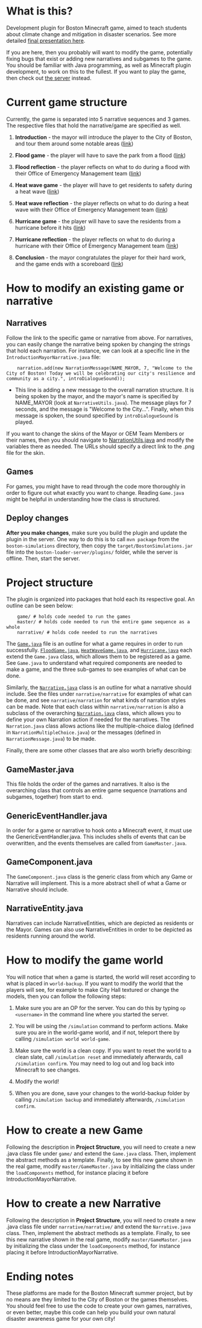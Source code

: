 # What is this?

Development plugin for Boston Minecraft game, aimed to teach students about climate change and mitigation in disaster scenarios. See more detailed [final presentation here](https://docs.google.com/presentation/d/18zuYoUCk2TTFHFkMG8E0f2ld2jXcxY5MAEFUtcCQzZ8/edit?usp=sharing).

If you are here, then you probably will want to modify the game, potentially fixing bugs that exist or adding new narratives and subgames to the game. You should be familiar with Java programming, as well as Minecraft plugin development, to work on this to the fullest. If you want to play the game, then check out [the server](https://github.com/darren-lim-boston/boston-loader-server) instead.

# Current game structure

Currently, the game is separated into 5 narrative sequences and 3 games. The respective files that hold the narrative/game are specified as well.

1) **Introduction** - the mayor will introduce the player to the City of Boston, and tour them around some notable areas ([link](src/main/java/narrative/narrative/IntroductionMayorNarrative.java))

2) **Flood game** - the player will have to save the park from a flood ([link](src/main/java/game/FloodGame.java))

3) **Flood reflection** - the player reflects on what to do during a flood with their Office of Emergency Management team ([link](src/main/java/narrative/narrative/PostFloodNarrative.java))

4) **Heat wave game** - the player will have to get residents to safety during a heat wave ([link](src/main/java/game/HeatWaveGame.java))

5) **Heat wave reflection** - the player reflects on what to do during a heat wave with their Office of Emergency Management team ([link](src/main/java/narrative/narrative/PostHeatWaveNarrative.java))

6) **Hurricane game** - the player will have to save the residents from a hurricane before it hits ([link](src/main/java/game/HurricaneGame.java))

7) **Hurricane reflection** - the player reflects on what to do during a hurricane with their Office of Emergency Management team ([link](src/main/java/narrative/narrative/PostHurricaneNarrative.java))

8) **Conclusion** - the mayor congratulates the player for their hard work, and the game ends with a scoreboard ([link](src/main/java/narrative/narrative/ConclusionMayorNarrative.java))

# How to modify an existing game or narrative

## Narratives

Follow the link to the specific game or narrative from above. For narratives, you can easily change the narrative being spoken by changing the strings that hold each narration. For instance, we can look at a specific line in the `IntroductionMayorNarrative.java` file:

        narration.add(new NarrationMessage(NAME_MAYOR, 7, "Welcome to the City of Boston! Today we will be celebrating our city's resilience and community as a city.", introDialogueSound));

- This line is adding a new message to the overall narration structure. It is being spoken by the mayor, and the mayor's name is specified by NAME_MAYOR (look at `NarrativeUtils.java`). The message plays for 7 seconds, and the message is "Welcome to the City...". Finally, when this message is spoken, the sound specified by `introDialogueSound` is played.

If you want to change the skins of the Mayor or OEM Team Members or their names, then you should navigate to [NarrationUtils.java](src/main/java/narrative/narrative/NarrativeUtils.java) and modify the variables there as needed. The URLs should specify a direct link to the .png file for the skin.

## Games

For games, you might have to read through the code more thoroughly in order to figure out what exactly you want to change. Reading `Game.java` might be helpful in understanding how the class is structured.

## Deploy changes

**After you make changes**, make sure you build the plugin and update the plugin in the server. One way to do this is to call `mvn package` from the `boston-simulations` directory, then copy the `target/BostonSimulations.jar` file into the `boston-loader-server/plugins/` folder, while the server is offline. Then, start the server.

# Project structure

The plugin is organized into packages that hold each its respective goal. An outline can be seen below:

        game/ # holds code needed to run the games
        master/ # holds code needed to run the entire game sequence as a whole
        narrative/ # holds code needed to run the narratives

The [`Game.java`](src/main/java/game/Game.java) file is an outline for what a game requires in order to run successfully. [`FloodGame.java`](src/main/java/game/FloodGame.java), [`HeatWaveGame.java`](src/main/java/game/HeatWaveGame.java), and [`Hurricane.java`](src/main/java/game/Hurricane.java) each extend the `Game.java` class, which allows them to be registered as a game. See `Game.java` to understand what required components are needed to make a game, and the three sub-games to see examples of what can be done.

Similarly, the [`Narrative.java`](src/main/java/narrative/Narrative.java) class is an outline for what a narrative should include. See the files under `narrative/narrative` for examples of what can be done, and see `narrative/narration` for what kinds of narration styles can be made. Note that each class within `narrative/narration` is also a subclass of the overarching [`Narration.java`](src/main/java/narrative/narration/Narration.java) class, which allows you to define your own Narration action if needed for the narratives. The `Narration.java` class allows actions like the multiple-choice dialog (defined in `NarrationMultipleChoice.java`) or the messages (defined in `NarrationMessage.java`) to be made.

Finally, there are some other classes that are also worth briefly describing:

## GameMaster.java

This file holds the order of the games and narratives. It also is the overarching class that controls an entire game sequence (narrations and subgames, together) from start to end.

## GenericEventHandler.java

In order for a game or narrative to hook onto a Minecraft event, it must use the GenericEventHandler.java. This includes shells of events that can be overwritten, and the events themselves are called from `GameMaster.java`.

## GameComponent.java

The `GameComponent.java` class is the generic class from which any Game or Narrative will implement. This is a more abstract shell of what a Game or Narrative should include.

## NarrativeEntity.java

Narratives can include NarrativeEntities, which are depicted as residents or the Mayor. Games can also use NarrativeEntities in order to be depicted as residents running around the world.

# How to modify the game world

You will notice that when a game is started, the world will reset according to what is placed in `world-backup`. If you want to modify the world that the players will see, for example to make City Hall textured or change the models, then you can follow the following steps:

1) Make sure you are an OP for the server. You can do this by typing `op <username>` in the command line where you started the server.

2) You will be using the `/simulation` command to perform actions. Make sure you are in the world-game world, and if not, teleport there by calling `/simulation world world-game`.

3) Make sure the world is a clean copy. If you want to reset the world to a clean slate, call `/simulation reset` and immediately afterwards, call `/simulation confirm`. You may need to log out and log back into Minecraft to see changes.

4) Modify the world!

5) When you are done, save your changes to the world-backup folder by calling `/simulation backup` and immediately afterwards, `/simulation confirm`.

# How to create a new Game

Following the description in **Project Structure**, you will need to create a new .java class file under `game/` and extend the `Game.java` class. Then, implement the abstract methods as a template. Finally, to see this new game shown in the real game, modify `master/GameMaster.java` by initializing the class under the `loadComponents` method, for instance placing it before IntroductionMayorNarrative.

# How to create a new Narrative

Following the description in **Project Structure**, you will need to create a new .java class file under `narrative/narrative/` and extend the `Narrative.java` class. Then, implement the abstract methods as a template. Finally, to see this new narrative shown in the real game, modify `master/GameMaster.java` by initializing the class under the `loadComponents` method, for instance placing it before IntroductionMayorNarrative.

# Ending notes

These platforms are made for the Boston Minecraft summer project, but by no means are they limited to the City of Boston or the games themselves. You should feel free to use the code to create your own games, narratives, or even better, maybe this code can help you build your own natural disaster awareness game for your own city!